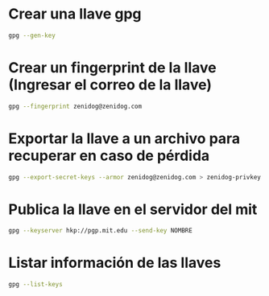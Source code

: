 # Crear una llave gpg
```bash
gpg --gen-key
```
# Crear un fingerprint de la llave (Ingresar el correo de la llave)
```bash
gpg --fingerprint zenidog@zenidog.com
```
# Exportar la llave a un archivo para recuperar en caso de pérdida
```bash
gpg --export-secret-keys --armor zenidog@zenidog.com > zenidog-privkey.asc
```
# Publica la llave en el servidor del mit
```bash
gpg --keyserver hkp://pgp.mit.edu --send-key NOMBRE
```
# Listar información de las llaves
```bash
gpg --list-keys
```
